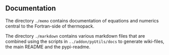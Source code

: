 <!--- This is a comment --->
## Documentation

The directory `./memo` contains documentation of equations and numerics central to the Fortran-side of thermopack.

The directory `./markdown` contains various markdown files that are combined using the scripts in `../addon/pyUtils/docs` to generate wiki-files, the main README and the pypi-readme.